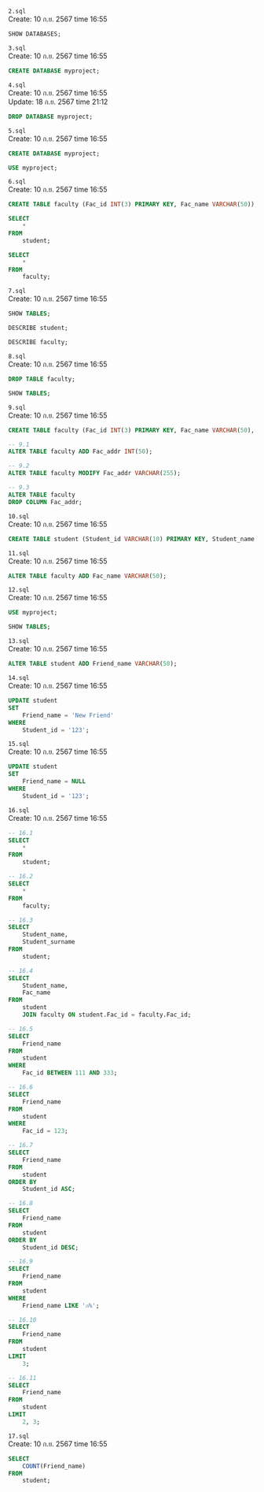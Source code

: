 `2.sql`<br>
Create: 10 ก.ย. 2567 time 16:55<br>
```sql
SHOW DATABASES;

```
`3.sql`<br>
Create: 10 ก.ย. 2567 time 16:55<br>
```sql
CREATE DATABASE myproject;

```
`4.sql`<br>
Create: 10 ก.ย. 2567 time 16:55<br>
Update: 18 ก.ย. 2567 time 21:12<br>
```sql
DROP DATABASE myproject;

```
`5.sql`<br>
Create: 10 ก.ย. 2567 time 16:55<br>
```sql
CREATE DATABASE myproject;

USE myproject;

```
`6.sql`<br>
Create: 10 ก.ย. 2567 time 16:55<br>
```sql
CREATE TABLE faculty (Fac_id INT(3) PRIMARY KEY, Fac_name VARCHAR(50));

SELECT
	*
FROM
	student;

SELECT
	*
FROM
	faculty;

```
`7.sql`<br>
Create: 10 ก.ย. 2567 time 16:55<br>
```sql
SHOW TABLES;

DESCRIBE student;

DESCRIBE faculty;

```
`8.sql`<br>
Create: 10 ก.ย. 2567 time 16:55<br>
```sql
DROP TABLE faculty;

SHOW TABLES;

```
`9.sql`<br>
Create: 10 ก.ย. 2567 time 16:55<br>
```sql
CREATE TABLE faculty (Fac_id INT(3) PRIMARY KEY, Fac_name VARCHAR(50), Fac_addr INT(50));

-- 9.1
ALTER TABLE faculty ADD Fac_addr INT(50);

-- 9.2
ALTER TABLE faculty MODIFY Fac_addr VARCHAR(255);

-- 9.3
ALTER TABLE faculty
DROP COLUMN Fac_addr;

```
`10.sql`<br>
Create: 10 ก.ย. 2567 time 16:55<br>
```sql
CREATE TABLE student (Student_id VARCHAR(10) PRIMARY KEY, Student_name VARCHAR(50), Student_surname VARCHAR(50), Student_tel VARCHAR(10), Fac_id INT(3), FOREIGN KEY (Fac_id) REFERENCES faculty (Fac_id));

```
`11.sql`<br>
Create: 10 ก.ย. 2567 time 16:55<br>
```sql
ALTER TABLE faculty ADD Fac_name VARCHAR(50);

```
`12.sql`<br>
Create: 10 ก.ย. 2567 time 16:55<br>
```sql
USE myproject;

SHOW TABLES;

```
`13.sql`<br>
Create: 10 ก.ย. 2567 time 16:55<br>
```sql
ALTER TABLE student ADD Friend_name VARCHAR(50);

```
`14.sql`<br>
Create: 10 ก.ย. 2567 time 16:55<br>
```sql
UPDATE student
SET
	Friend_name = 'New Friend'
WHERE
	Student_id = '123';

```
`15.sql`<br>
Create: 10 ก.ย. 2567 time 16:55<br>
```sql
UPDATE student
SET
	Friend_name = NULL
WHERE
	Student_id = '123';

```
`16.sql`<br>
Create: 10 ก.ย. 2567 time 16:55<br>
```sql
-- 16.1
SELECT
	*
FROM
	student;

-- 16.2
SELECT
	*
FROM
	faculty;

-- 16.3
SELECT
	Student_name,
	Student_surname
FROM
	student;

-- 16.4
SELECT
	Student_name,
	Fac_name
FROM
	student
	JOIN faculty ON student.Fac_id = faculty.Fac_id;

-- 16.5
SELECT
	Friend_name
FROM
	student
WHERE
	Fac_id BETWEEN 111 AND 333;

-- 16.6
SELECT
	Friend_name
FROM
	student
WHERE
	Fac_id = 123;

-- 16.7
SELECT
	Friend_name
FROM
	student
ORDER BY
	Student_id ASC;

-- 16.8
SELECT
	Friend_name
FROM
	student
ORDER BY
	Student_id DESC;

-- 16.9
SELECT
	Friend_name
FROM
	student
WHERE
	Friend_name LIKE 'ก%';

-- 16.10
SELECT
	Friend_name
FROM
	student
LIMIT
	3;

-- 16.11
SELECT
	Friend_name
FROM
	student
LIMIT
	2, 3;

```
`17.sql`<br>
Create: 10 ก.ย. 2567 time 16:55<br>
```sql
SELECT
	COUNT(Friend_name)
FROM
	student;

```
